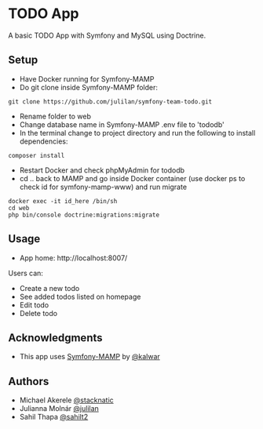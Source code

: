 # TODO App

A basic TODO App with Symfony and MySQL using Doctrine.

## Setup

- Have Docker running for Symfony-MAMP
- Do git clone inside Symfony-MAMP folder:
```
git clone https://github.com/julilan/symfony-team-todo.git
```
- Rename folder to web
- Change database name in Symfony-MAMP .env file to 'tododb'
- In the terminal change to project directory and run the following to install dependencies:
```
composer install
```
- Restart Docker and check phpMyAdmin for tododb
- cd .. back to MAMP and go inside Docker container (use docker ps to check id for symfony-mamp-www) and run migrate
```
docker exec -it id_here /bin/sh
cd web
php bin/console doctrine:migrations:migrate
```
## Usage

- App home: http://localhost:8007/ 

Users can:
- Create a new todo
- See added todos listed on homepage
- Edit todo
- Delete todo

## Acknowledgments

- This app uses [Symfony-MAMP](https://github.com/kalwar/Symfony-MAMP) by [@kalwar](https://github.com/kalwar)

## Authors

- Michael Akerele [@stacknatic](https://github.com/stacknatic)
- Julianna Molnár [@julilan](https://github.com/julilan)
- Sahil Thapa [@sahilt2](https://github.com/sahilt2)
